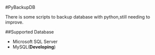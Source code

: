 #PyBackupDB

There is some scripts to backup database with python,still needing to improve.

##Supported Database
* Microsoft SQL Server
* MySQL(**Developing**)

